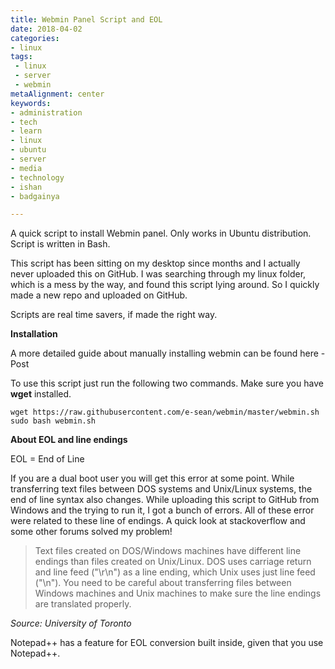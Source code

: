 ```yaml
---
title: Webmin Panel Script and EOL
date: 2018-04-02
categories:
- linux
tags:
 - linux
 - server
 - webmin
metaAlignment: center
keywords:
- administration
- tech
- learn
- linux
- ubuntu
- server
- media
- technology
- ishan
- badgainya

---
```


A quick script to install Webmin panel. Only works in Ubuntu distribution. Script is written in Bash. <!--more-->


This script has been sitting on my desktop since months and I actually never uploaded this on GitHub. I was searching through my linux folder, which is a mess by the way, and found this script lying around. So I quickly made a new repo and uploaded on GitHub. 

Scripts are real time savers, if made the right way.

**Installation**

A more detailed guide about manually installing webmin can be found here - Post

To use this script just run the following two commands. 
Make sure you have **wget** installed. 


```
wget https://raw.githubusercontent.com/e-sean/webmin/master/webmin.sh 
sudo bash webmin.sh
```

**About EOL and line endings**

EOL = End of Line

If you are a dual boot user you will get this error at some point. While transferring text files between DOS systems and Unix/Linux systems, the end of line syntax also changes. 
While uploading this script to GitHub from Windows and the trying to run it, I got a bunch of errors. All of these error were related to these line of endings. A quick look at stackoverflow and some other forums solved my problem!

> Text files created on DOS/Windows machines have different line endings than files created on Unix/Linux. DOS uses carriage return and line feed ("\r\n") as a line ending, which Unix uses just line feed ("\n"). You need to be careful about transferring files between Windows machines and Unix machines to make sure the line endings are translated properly.

_Source: University of Toronto_

Notepad++ has a feature for EOL conversion built inside, given that you use Notepad++. 
